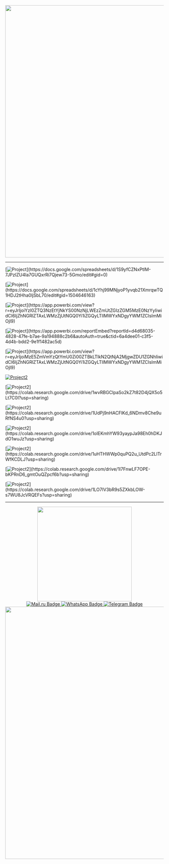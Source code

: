 <div id="header" align="center">
  <img src="https://avatars.dzeninfra.ru/get-zen_doc/9400491/pub_642d44edf6cbd057e1d8e64f_642d4511b5db701f574722da/scale_1200" width="800"/>
</div>

_______________________________________

[![Project](https://img.shields.io/badge/PRE--PROJECT.-Расчет_некоторых_метрик(Google_sheets)-blue)](https://docs.google.com/spreadsheets/d/1S9yfCZNxPtlM-7JPzIZU4la7GUQxrRi7Qjew73-5Gmo/edit#gid=0)

[![Project](https://img.shields.io/badge/PROJECT_1.-Анализ_бизнес--модели(Когортный_анализ+Google_sheets)-blue)](https://docs.google.com/spreadsheets/d/1cYhj99MNjyoP1yvqb21XmrqwTQ1HDJ2tHha0ljSbL70/edit#gid=1504646163)

[![Project](https://img.shields.io/badge/PROJECT_2.-Анализ_эффективности_бизнес--показателей(Power_BI)-blue)](https://app.powerbi.com/view?r=eyJrIjoiYzI0ZTQ3NzEtYjNkYS00NzNjLWEzZmUtZGIzZGM5MzE0NzYyIiwidCI6IjZhNGRlZTAxLWMzZjUtNGQ0Yi1iZGQyLTllMWYxNDgyYWM1ZCIsImMiOjl9)

[![Project](https://img.shields.io/badge/PROJECT_3.-Финансовая_аналитика(Power_BI)-blue)](https://app.powerbi.com/reportEmbed?reportId=d4d68035-4828-47fe-b7ae-9a194888c2b6&autoAuth=true&ctid=6a4dee01-c3f5-4d4b-bdd2-9e1f1482ac5d)

[![Project](https://img.shields.io/badge/PROJECT_4.-Сквозная_маркетинговая_аналитика(Power_BI+SQL)-blue)](https://app.powerbi.com/view?r=eyJrIjoiMzE5ZmVmYzQtYmU0Zi00ZTBkLTlkN2QtNjA2MjgwZDU1ZGNhIiwidCI6IjZhNGRlZTAxLWMzZjUtNGQ0Yi1iZGQyLTllMWYxNDgyYWM1ZCIsImMiOjl9)

[![Project2](https://img.shields.io/badge/PROJECT_5.-Решение_бизнес--задач(SQL)-blue)](https://docs.google.com/document/d/1JScvBu1Cr9I0toQsEvgsq9b9IkK8V8ssjvMXfqlJlJQ/edit)

[![Project2](https://img.shields.io/badge/PROJECT_6.-Исследование_поведения_пользователей(Python,библиотека--Pandas)-blue)](https://colab.research.google.com/drive/1wvRBGClpaSo2kZ7t82D4jQX5o5Lt7C0I?usp=sharing)

[![Project2](https://img.shields.io/badge/PROJECT_7.-Анализ_воронки(Python,библиотеки--Pandas,matplotlib)-blue)](https://colab.research.google.com/drive/1UdPj9nHACFlKd_6NDmv8Che9uRfNS4u0?usp=sharing)

[![Project2](https://img.shields.io/badge/PROJECT_8.-Исследование_каналов_привлечения(Python,библиотеки--Pandas,requests,matplotlib)-blue)](https://colab.research.google.com/drive/1oIEKmhYW93yaypJa98Eh0hDKJdO1wuJz?usp=sharing)

[![Project2](https://img.shields.io/badge/PROJECT_9.-Оценка_продуктовой_фичи(Python,библиотеки--Pandas,numpy)-blue)](https://colab.research.google.com/drive/1uHTHWWp0quPQ2u_UtdPc2LlTrWfKCDLJ?usp=sharing)

[![Project2](https://img.shields.io/badge/PROJECT_10.-Решение_комплексной_бизнес--задачи(Python+SQL,библиотеки--itertools,psycopg2,numpy,pandas)-blue)](https://colab.research.google.com/drive/1I7FnwLF7OPE-bKPRnD6_gmtOuQZpcf6b?usp=sharing)

[![Project2](https://img.shields.io/badge/PROJECT_11.-Поведенческая_аналитика(проведение_ad--hoc_исследования)(Python,библиотеки--datetime,plotly,matplotlib,numpy,pandas)-blue)](https://colab.research.google.com/drive/1LO7lV3bR9s5ZXkbLOW-s7WU8JcVRQEFs?usp=sharing)
_______________________________________

<div id="header" align="center">
  <img src="https://i.pinimg.com/originals/af/8d/9a/af8d9ac62dd43026957e1cf82a027637.gif" width="300"/>
</div>

<div id="badges" align="center">
   </a>
  <a href="https://id.mail.ru/profile?utm_campaign=mailid&utm_medium=ph&from=headline">
    <img src="https://img.shields.io/badge/Mail.ru-blue?style=for-the-badge&logo=Mail.ru&logoColor=white" alt="Mail.ru Badge"/>
    </a>
  <a href="https://wa.me/79137883320">
    <img src="https://img.shields.io/badge/WhatsApp-green?style=for-the-badge&logo=WhatsApp&logoColor=white" alt="WhatsApp Badge"/>
  </a>
  <a href="https://t.me/+79137883320">
    <img src="https://img.shields.io/badge/Telegram-blue?style=for-the-badge&logo=Telegram&logoColor=white" alt="Telegram Badge"/>
  </a>
</div>


<div id="header" align="center">
  <img src="https://www.kunocreative.com/hs-fs/hub/32387/file-2508041258-gif/Floating-head-for-GIF-1.gif" width="800"/>
</div>



